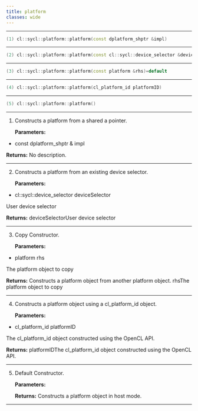 ```yaml
---
title: platform
classes: wide
---
```



---

```cpp
(1) cl::sycl::platform::platform(const dplatform_shptr &impl)
```

---

```cpp
(2) cl::sycl::platform::platform(const cl::sycl::device_selector &deviceSelector)
```

---

```cpp
(3) cl::sycl::platform::platform(const platform &rhs)=default
```

---

```cpp
(4) cl::sycl::platform::platform(cl_platform_id platformID)
```

---

```cpp
(5) cl::sycl::platform::platform()
```

---

1. Constructs a platform from a shared a pointer. 

   **Parameters:**

  * const dplatform_shptr & impl

   

   **Returns:** No description.

---

2. Constructs a platform from an existing device selector. 

   **Parameters:**

  * cl::sycl::device_selector deviceSelector

   User device selector 

   **Returns:** deviceSelectorUser device selector 

---

3. Copy Constructor. 

   **Parameters:**

  * platform rhs

   The platform object to copy 

   **Returns:** Constructs a platform object from another platform object. rhsThe platform object to copy 

---

4. Constructs a platform object using a cl_platform_id object. 

   **Parameters:**

  * cl_platform_id platformID

   The cl_platform_id object constructed using the OpenCL API. 

   **Returns:** platformIDThe cl_platform_id object constructed using the OpenCL API. 

---

5. Default Constructor. 

   **Parameters:**

   **Returns:** Constructs a platform object in host mode. 

---

